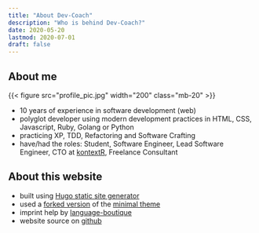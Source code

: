 ```yaml
---
title: "About Dev-Coach"
description: "Who is behind Dev-Coach?"
date: 2020-05-20
lastmod: 2020-07-01
draft: false
---
```


## About me

{{< figure src="profile_pic.jpg" width="200" class="mb-20" >}}

- 10 years of experience in software development (web)
- polyglot developer using modern development practices in HTML, CSS, Javascript, Ruby, Golang or Python
- practicing XP, TDD, Refactoring and Software Crafting
- have/had the roles: Student, Software Engineer, Lead Software Engineer, CTO at [kontextR](https://www.kontextr.com/), Freelance Consultant


## About this website

- built using [Hugo static site generator](https://gohugo.io/)
- used a [forked version](https://github.com/FQ400/minimal) of the [minimal theme](https://themes.gohugo.io/minimal/)
- imprint help by [language-boutique](https://language-boutique.com/lost-in-translation-full-reader/impressum-or-imprint.html)
- website source on [github](https://github.com/FQ400/dev-coach-site)
